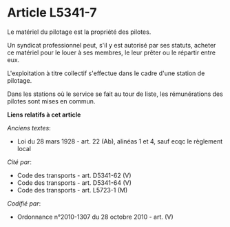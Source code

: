 # Article L5341-7

Le matériel du pilotage est la propriété des pilotes.

Un syndicat professionnel peut, s'il y est autorisé par ses statuts, acheter ce matériel pour le louer à ses membres, le leur
prêter ou le répartir entre eux.

L'exploitation à titre collectif s'effectue dans le cadre d'une station de pilotage.

Dans les stations où le service se fait au tour de liste, les rémunérations des pilotes sont mises en commun.

**Liens relatifs à cet article**

_Anciens textes_:

  - Loi du 28 mars 1928 - art. 22 (Ab), alinéas 1 et 4, sauf ecqc le règlement local

_Cité par_:

  - Code des transports - art. D5341-62 (V)
  - Code des transports - art. D5341-64 (V)
  - Code des transports - art. L5723-1 (M)

_Codifié par_:

  - Ordonnance n°2010-1307 du 28 octobre 2010 - art. (V)
